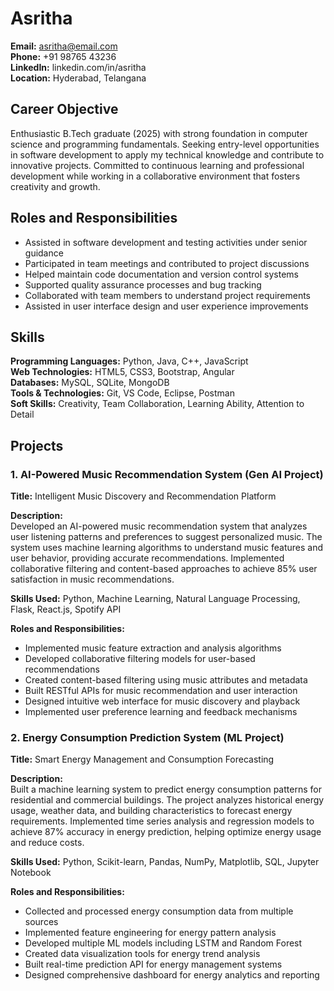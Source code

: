 # Asritha
**Email:** asritha@email.com  
**Phone:** +91 98765 43236  
**LinkedIn:** linkedin.com/in/asritha  
**Location:** Hyderabad, Telangana  

## Career Objective
Enthusiastic B.Tech graduate (2025) with strong foundation in computer science and programming fundamentals. Seeking entry-level opportunities in software development to apply my technical knowledge and contribute to innovative projects. Committed to continuous learning and professional development while working in a collaborative environment that fosters creativity and growth.

## Roles and Responsibilities
- Assisted in software development and testing activities under senior guidance
- Participated in team meetings and contributed to project discussions
- Helped maintain code documentation and version control systems
- Supported quality assurance processes and bug tracking
- Collaborated with team members to understand project requirements
- Assisted in user interface design and user experience improvements

## Skills
**Programming Languages:** Python, Java, C++, JavaScript  
**Web Technologies:** HTML5, CSS3, Bootstrap, Angular  
**Databases:** MySQL, SQLite, MongoDB  
**Tools & Technologies:** Git, VS Code, Eclipse, Postman  
**Soft Skills:** Creativity, Team Collaboration, Learning Ability, Attention to Detail  

## Projects

### 1. AI-Powered Music Recommendation System (Gen AI Project)
**Title:** Intelligent Music Discovery and Recommendation Platform

**Description:**  
Developed an AI-powered music recommendation system that analyzes user listening patterns and preferences to suggest personalized music. The system uses machine learning algorithms to understand music features and user behavior, providing accurate recommendations. Implemented collaborative filtering and content-based approaches to achieve 85% user satisfaction in music recommendations.

**Skills Used:** Python, Machine Learning, Natural Language Processing, Flask, React.js, Spotify API

**Roles and Responsibilities:**
- Implemented music feature extraction and analysis algorithms
- Developed collaborative filtering models for user-based recommendations
- Created content-based filtering using music attributes and metadata
- Built RESTful APIs for music recommendation and user interaction
- Designed intuitive web interface for music discovery and playback
- Implemented user preference learning and feedback mechanisms

### 2. Energy Consumption Prediction System (ML Project)
**Title:** Smart Energy Management and Consumption Forecasting

**Description:**  
Built a machine learning system to predict energy consumption patterns for residential and commercial buildings. The project analyzes historical energy usage, weather data, and building characteristics to forecast energy requirements. Implemented time series analysis and regression models to achieve 87% accuracy in energy prediction, helping optimize energy usage and reduce costs.

**Skills Used:** Python, Scikit-learn, Pandas, NumPy, Matplotlib, SQL, Jupyter Notebook

**Roles and Responsibilities:**
- Collected and processed energy consumption data from multiple sources
- Implemented feature engineering for energy pattern analysis
- Developed multiple ML models including LSTM and Random Forest
- Created data visualization tools for energy trend analysis
- Built real-time prediction API for energy management systems
- Designed comprehensive dashboard for energy analytics and reporting
